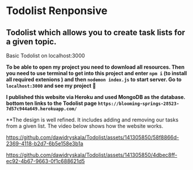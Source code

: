 # Todolist Renponsive
## Todolist which allows you to create task lists for a given topic.
Basic Todolist on localhost:3000

**To be able to open my project you need to download all resources. Then you need to 
use terminal to get into this project and enter `npm i` (to install all required
extenions ) and then `nodemon index.js` to start server. Go to `localhost:3000`
and see my project :slightly_smiling_face:**

**I published this website via Heroku and used MongoDB as the database. bottom ten links to the Todolist page
`https://blooming-springs-28523-7d57c944a649.herokuapp.com/`**

**The design is well refined. It includes adding and removing our tasks from a given list. The video below shows how the website works.


https://github.com/dawidryskala/Todolist/assets/141305850/58f8866d-2369-4118-b2d7-6b5e158e3b1a

https://github.com/dawidryskala/Todolist/assets/141305850/4dbec8ff-ec92-4b67-9663-0f1c688621d5

